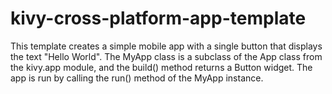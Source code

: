 # kivy-cross-platform-app-template
This template creates a simple mobile app with a single button that displays the text "Hello World". The MyApp class is a subclass of the App class from the kivy.app module, and the build() method returns a Button widget. The app is run by calling the run() method of the MyApp instance.
